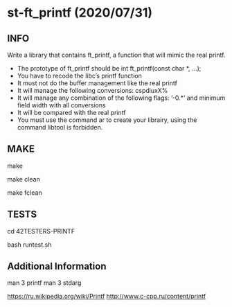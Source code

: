 # st-ft_printf (2020/07/31)

## INFO
Write a library that contains ft_printf, a function that will mimic the real printf.

- The prototype of ft_printf should be int ft_printf(const char *, ...);
- You have to recode the libc’s printf function
- It must not do the buffer management like the real printf
- It will manage the following conversions: cspdiuxX%
- It will manage any combination of the following flags: ’-0.*’ and minimum field width with all conversions
- It will be compared with the real printf
- You must use the command ar to create your librairy, using the command libtool is forbidden.

## MAKE

make

make clean

make fclean

## TESTS
cd 42TESTERS-PRINTF

bash runtest.sh

## Additional Information
man 3 printf
man 3 stdarg

https://ru.wikipedia.org/wiki/Printf
http://www.c-cpp.ru/content/printf
